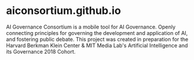 # aiconsortium.github.io
AI Governance Consortium is a mobile tool for AI Governance. Openly connecting principles for governing the development and application of AI, and fostering public debate. 
This project was created in preparation for the Harvard Berkman Klein Center & MIT Media Lab's Artificial Intelligence and its Governance 2018 Cohort.
